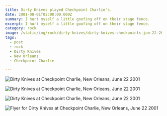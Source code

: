 ```yaml
---
title: Dirty Knives played Checkpoint Charlie's.
date: 2001-08-01T02:00:00.000Z
summary: I hurt myself a little goofing off on their stage fence.
excerpt: I hurt myself a little goofing off on their stage fence.
category: rock
image: /static/img/rock/dirty-knives/dirty-knives-checkpoints-jun-22-2001/dirty-knives-checkpoints-3-jun-22-2001.jpg
tags:
  - post
  - rock
  - Dirty Knives
  - New Orleans
  - Checkpoint Charlie

---
```


![Dirty Knives at Checkpoint Charlie, New Orleans, June 22 2001](/static/img/rock/dirty-knives/dirty-knives-checkpoints-jun-22-2001/dirty-knives-checkpoints-1-jun-22-2001.jpg "Dirty Knives at Checkpoint Charlie, New Orleans, June 22 2001")

![Dirty Knives at Checkpoint Charlie, New Orleans, June 22 2001](/static/img/rock/dirty-knives/dirty-knives-checkpoints-jun-22-2001/dirty-knives-checkpoints-2r-jun-22-2001.jpg "Dirty Knives at Checkpoint Charlie, New Orleans, June 22 2001")

![Dirty Knives at Checkpoint Charlie, New Orleans, June 22 2001](/static/img/rock/dirty-knives/dirty-knives-checkpoints-jun-22-2001/dirty-knives-checkpoints-3-jun-22-2001.jpg "Dirty Knives at Checkpoint Charlie, New Orleans, June 22 2001")

![Flyer for Dirty Knives at Checkpoint Charlie, New Orleans, June 22 2001](/static/img/rock/dirty-knives/dirty-knives-checkpoints-jun-22-2001/dirty-knives-checkpoints-flyer-jun-22-2001.jpg "flyer for Dirty Knives at Checkpoint Charlie, New Orleans, June 22 2001")